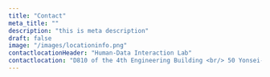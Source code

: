 ```yaml
---
title: "Contact"
meta_title: ""
description: "this is meta description"
draft: false
image: "/images/locationinfo.png"
contactlocationHeader: "Human-Data Interaction Lab"
contactlocation: "D810 of the 4th Engineering Building <br/> 50 Yonsei-ro, Seodaemun-gu, Seoul, Republic of Korea <br/><br/> Tel: 02-2123-7685 <br/><br/>If you are interested in joining this lab, Please click the button below.<br/>Please check below for detailed application procedures and additional information."
---
```

